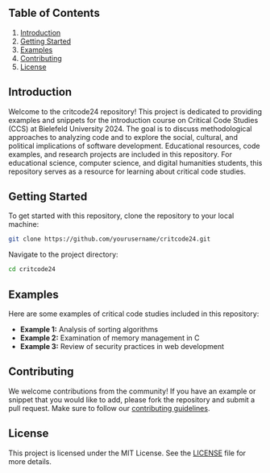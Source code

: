 ## Table of Contents

1. [Introduction](#introduction)
2. [Getting Started](#getting-started)
3. [Examples](#examples)
4. [Contributing](#contributing)
5. [License](#license)

## Introduction

Welcome to the critcode24 repository! This project is dedicated to providing examples and snippets for the introduction course on Critical Code Studies (CCS) at Bielefeld University 2024. The goal is to discuss methodological approaches to analyzing code and to explore the social, cultural, and political implications of software development. Educational resources, code examples, and research projects are included in this repository. For educational science, computer science, and digital humanities students, this repository serves as a resource for learning about critical code studies.

## Getting Started

To get started with this repository, clone the repository to your local machine:

```bash
git clone https://github.com/yourusername/critcode24.git
```

Navigate to the project directory:

```bash
cd critcode24
```

## Examples

Here are some examples of critical code studies included in this repository:

- **Example 1:** Analysis of sorting algorithms
- **Example 2:** Examination of memory management in C
- **Example 3:** Review of security practices in web development

## Contributing

We welcome contributions from the community! If you have an example or snippet that you would like to add, please fork the repository and submit a pull request. Make sure to follow our [contributing guidelines](CONTRIBUTING.md).

## License

This project is licensed under the MIT License. See the [LICENSE](LICENSE) file for more details.